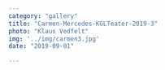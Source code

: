 ```yaml
---
category: "gallery"
title: "Carmen-Mercedes-KGLTeater-2019-3"
photo: "Klaus Vedfelt"
img: '../img/carmen3.jpg'
date: "2019-09-01"

---
```

